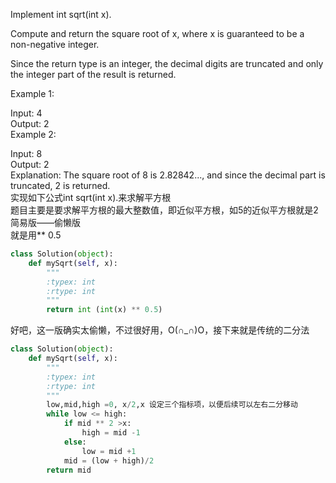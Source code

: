 Implement int sqrt(int x).

Compute and return the square root of x, where x is guaranteed to be a non-negative integer.

Since the return type is an integer, the decimal digits are truncated and only the integer part of the result is returned.

Example 1:

Input: 4  
Output: 2  
Example 2:

Input: 8  
Output: 2  
Explanation: The square root of 8 is 2.82842..., and since 
             the decimal part is truncated, 2 is returned.  
实现如下公式int sqrt(int x).来求解平方根  
题目主要是要求解平方根的最大整数值，即近似平方根，如5的近似平方根就是2  
简易版——偷懒版  
就是用** 0.5  


```python
class Solution(object):
    def mySqrt(self, x):
        """
        :typex: int
        :rtype: int
        """
        return int (int(x) ** 0.5)
```
好吧，这一版确实太偷懒，不过很好用，O(∩_∩)O，接下来就是传统的二分法


```python
class Solution(object):
    def mySqrt(self, x):
        """
        :typex: int
        :rtype: int
        """
        low,mid,high =0, x/2,x 设定三个指标项，以便后续可以左右二分移动
        while low <= high:
            if mid ** 2 >x:
                high = mid -1
            else:
                low = mid +1
            mid = (low + high)/2
        return mid
